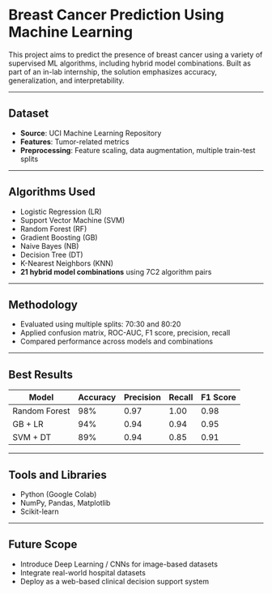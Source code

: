 # Breast Cancer Prediction Using Machine Learning

This project aims to predict the presence of breast cancer using a variety of supervised ML algorithms, including hybrid model combinations. Built as part of an in-lab internship, the solution emphasizes accuracy, generalization, and interpretability.

---

## Dataset

- **Source**: UCI Machine Learning Repository
- **Features**: Tumor-related metrics
- **Preprocessing**: Feature scaling, data augmentation, multiple train-test splits

---

## Algorithms Used

- Logistic Regression (LR)
- Support Vector Machine (SVM)
- Random Forest (RF)
- Gradient Boosting (GB)
- Naive Bayes (NB)
- Decision Tree (DT)
- K-Nearest Neighbors (KNN)
- **21 hybrid model combinations** using 7C2 algorithm pairs

---

## Methodology

- Evaluated using multiple splits: 70:30 and 80:20
- Applied confusion matrix, ROC-AUC, F1 score, precision, recall
- Compared performance across models and combinations

---

## Best Results

| Model | Accuracy | Precision | Recall | F1 Score |
|-------|----------|-----------|--------|----------|
| Random Forest | 98% | 0.97 | 1.00 | 0.98 |
| GB + LR | 94% | 0.94 | 0.94 | 0.95 |
| SVM + DT | 89% | 0.94 | 0.85 | 0.91 |

---

## Tools and Libraries

- Python (Google Colab)
- NumPy, Pandas, Matplotlib
- Scikit-learn

---

## Future Scope

- Introduce Deep Learning / CNNs for image-based datasets
- Integrate real-world hospital datasets
- Deploy as a web-based clinical decision support system
